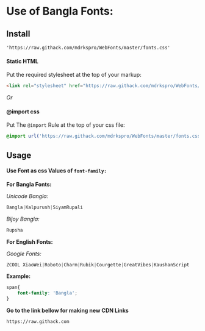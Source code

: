 # Use of Bangla Fonts:

## Install
````'https://raw.githack.com/mdrkspro/WebFonts/master/fonts.css'````

#### Static HTML

Put the required stylesheet at the top of your markup:

```html
<link rel="stylesheet" href="https://raw.githack.com/mdrkspro/WebFonts/master/fonts.css">
```

*Or*

#### @import css

Put The `@import` Rule at the top of your css file:

```css
@import url('https://raw.githack.com/mdrkspro/WebFonts/master/fonts.css');
```


## Usage

#### Use Font as css Values of `font-family:`
**For Bangla Fonts:**

*Unicode Bangla:*
```css
Bangla|Kalpurush|SiyamRupali
```
*Bijoy Bangla:*
```css
Rupsha
```

**For English Fonts:**

*Google Fonts:*
```css
ZCOOL XiaoWei|Roboto|Charm|Rubik|Courgette|GreatVibes|KaushanScript
```

****Example:****
```css
span{
    font-family: 'Bangla';
}
```


**Go to the link bellow for making new CDN Links**

```html
https://raw.githack.com
```